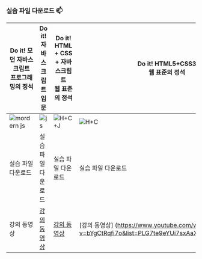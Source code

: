 ### 실습 파일 다운로드 📫

Do it! 모던 자바스크립트</br>프로그래밍의 정석 | Do it! 자바스크립트 입문 | Do it! HTML + CSS + 자바스크립트</br>웹 표준의 정석 |  Do it! HTML5+CSS3 </br>웹 표준의 정석
-- | --- | -- | -- 
![mordern js](https://user-images.githubusercontent.com/5915404/204072635-579eb9db-5edf-43d4-a30d-a4c63984c796.jpg) | ![js](https://user-images.githubusercontent.com/5915404/204072616-1b254726-22ef-4062-8d14-c876e89b11a5.jpg) | ![H+C+J](https://user-images.githubusercontent.com/5915404/204072603-7b8b2fec-7db2-4527-b035-757559d1340b.jpg) | ![H+C](https://user-images.githubusercontent.com/5915404/204072585-1e6c0055-796e-4e8c-8b24-f8856c453b1f.jpg) | 
실습 파일 다운로드 | 실습 파일 다운로드 | 실습 파일 다운로드 | 실습 파일 다운로드
강의 동영상 | [강의 동영상](https://www.youtube.com/watch?v=Y-isLP_aW4Q&list=PLG7te9eYUi7uNO8EPbpdr09SEUn2AcCqM) | [강의 동영상](https://www.youtube.com/watch?v=XdFWx0lO5B4&list=PLG7te9eYUi7tS_nx58Z1Zi9Iqt0JEQ1Is) | [강의 동영상] (https://www.youtube.com/watch?v=bYgCtRqfi7o&list=PLG7te9eYUi7sxAaXX74J6lqiV8vtStuLr)



<!--
**funnycom/funnycom** is a ✨ _special_ ✨ repository because its `README.md` (this file) appears on your GitHub profile.

Here are some ideas to get you started:

- 🔭 I’m currently working on ...
- 🌱 I’m currently learning ...
- 👯 I’m looking to collaborate on ...
- 🤔 I’m looking for help with ...
- 💬 Ask me about ...
- 📫 How to reach me: ...
- 😄 Pronouns: ...
- ⚡ Fun fact: ...
-->
